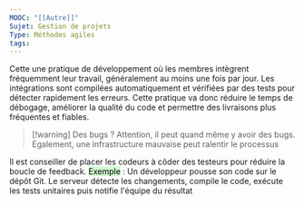 ```yaml
---
MOOC: "[[Autre]]"
Sujet: Gestion de projets
Type: Méthodes agiles
tags:
---
```

Cette une pratique de développement où les membres intègrent fréquemment leur travail, généralement au moins une fois par jour. Les intégrations sont compilées automatiquement et vérifiées par des tests pour détecter rapidement les erreurs. Cette pratique va donc réduire le temps de débogage, améliorer la qualité du code et permettre des livraisons plus fréquentes et fiables.

>[!warning] Des bugs ?
>Attention, il peut quand même y avoir des bugs. Egalement, une infrastructure mauvaise peut ralentir le processus

Il est conseiller de placer les codeurs à côder des testeurs pour réduire la boucle de feedback.
<mark style="background: #BBFABBA6;">Exemple</mark> : Un développeur pousse son code sur le dépôt Git. Le serveur détecte les changements, compile le code, exécute les tests unitaires puis notifie l'équipe du résultat